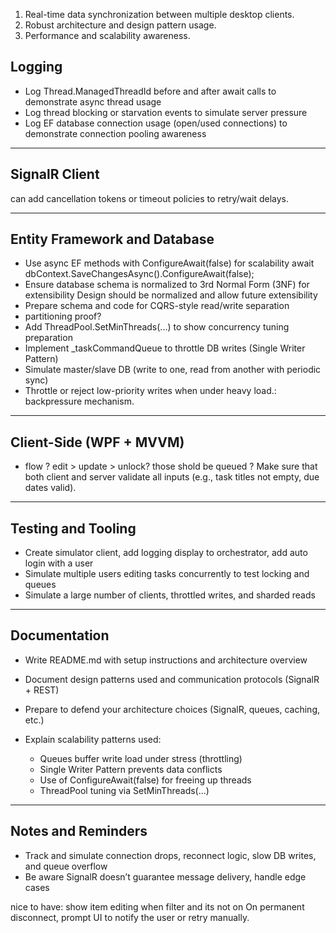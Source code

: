 

1.	Real-time data synchronization between multiple desktop clients.
2.	Robust architecture and design pattern usage.
3.	Performance and scalability awareness.


## Logging

* Log Thread.ManagedThreadId before and after await calls to demonstrate async thread usage
* Log thread blocking or starvation events to simulate server pressure
* Log EF database connection usage (open/used connections) to demonstrate connection pooling awareness

---

## SignalR Client
can add cancellation tokens or timeout policies to retry/wait delays.

---

## Entity Framework and Database

* Use async EF methods with ConfigureAwait(false) for scalability
  await dbContext.SaveChangesAsync().ConfigureAwait(false);
* Ensure database schema is normalized to 3rd Normal Form (3NF) for extensibility
Design should be normalized and allow future extensibility
* Prepare schema and code for CQRS-style read/write separation 
* partitioning proof?
* Add ThreadPool.SetMinThreads(...) to show concurrency tuning preparation
* Implement \_taskCommandQueue to throttle DB writes (Single Writer Pattern)
* Simulate master/slave DB (write to one, read from another with periodic sync)
* Throttle or reject low-priority writes when under heavy load.: backpressure mechanism.
---

## Client-Side (WPF + MVVM)

* flow ? edit > update > unlock? those shold be queued ?
Make sure that both client and server validate all inputs (e.g., task titles not empty, due dates valid).

---

## Testing and Tooling

* Create simulator client, add logging display to orchestrator, add auto login with a user
* Simulate multiple users editing tasks concurrently to test locking and queues
* Simulate a large number of clients, throttled writes, and sharded reads

---

## Documentation

* Write README.md with setup instructions and architecture overview
* Document design patterns used and communication protocols (SignalR + REST)
* Prepare to defend your architecture choices (SignalR, queues, caching, etc.)
* Explain scalability patterns used:

  * Queues buffer write load under stress (throttling)
  * Single Writer Pattern prevents data conflicts
  * Use of ConfigureAwait(false) for freeing up threads
  * ThreadPool tuning via SetMinThreads(...)

---

## Notes and Reminders

* Track and simulate connection drops, reconnect logic, slow DB writes, and queue overflow
* Be aware SignalR doesn’t guarantee message delivery, handle edge cases


nice to have:
show item editing when filter and its not on
On permanent disconnect, prompt UI to notify the user or retry manually.
